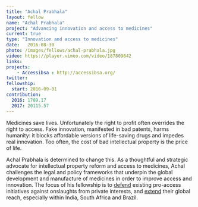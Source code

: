```yaml
---
title: "Achal Prabhala"
layout: fellow
name: "Achal Prabhala"
project: "Advancing innovation and access to medicines"
current: true
type: "Innovation and access to medicines"
date:   2016-08-30
photo: /images/fellows/achal-prabhala.jpg
video: https://player.vimeo.com/video/187809642
links:
projects: 
    - Accessibsa : http://accessibsa.org/
twitter:
fellowship:
  start: 2016-09-01
contribution:
  2016: 1789.17
  2017: 20115.57
---
```

Medicines save lives. Unfortunately the right to profit often overrides the right to access. Fake innovation, manifested in bad patents, harms humanity: it blocks affordable versions of life-saving drugs and impedes real innovation. Too often, the cost of bad intellectual property is the price of life.

Achal Prabhala is determined to change this. As a thoughtful and strategic advocate for intellectual property reform and access to medicines, Achal challenges the legal and policy frameworks that underpin the global development and manufacture of medicines in order to improve access and innovation. The focus of his fellowship is to [defend](http://blogs.wsj.com/indiarealtime/2015/03/19/inside-india-indias-fight-against-big-pharma-patents-is-a-just-war/) existing pro-access initiatives against onslaughts from private interests, and [extend](http://www.healthgap.org/op_ed_what_patent_reform_in_brazil_and_south_africa_can_mean) their global reach, especially within India, South Africa and Brazil.

